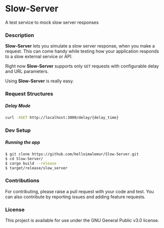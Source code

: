 # Slow-Server
A test service to mock slow server responses

### Description

**Slow-Server** lets you simulate a slow server response, when you make a request.
This can come handy while testing how your  application responds to a slow external service or API.

Right now **Slow-Server** supports only `GET` requests with configurable delay and URL parameters.

Using **Slow-Server** is really easy.

### Request Structures

##### Delay Mode
```bash
curl -XGET http://localhost:3000/delay/{delay_time}
```

### Dev Setup

##### Running the app
```bash
$ git clone https://github.com/helloimalemur/Slow-Server.git
$ cd Slow-Server/
$ cargo build --release
$ target/release/slow_server
```

### Contributions

For contributing, please raise a pull request with your code and test. You can also contribute by reporting issues and adding feature requests.


### License

This project is available for use under the GNU General Public v3.0 license.
